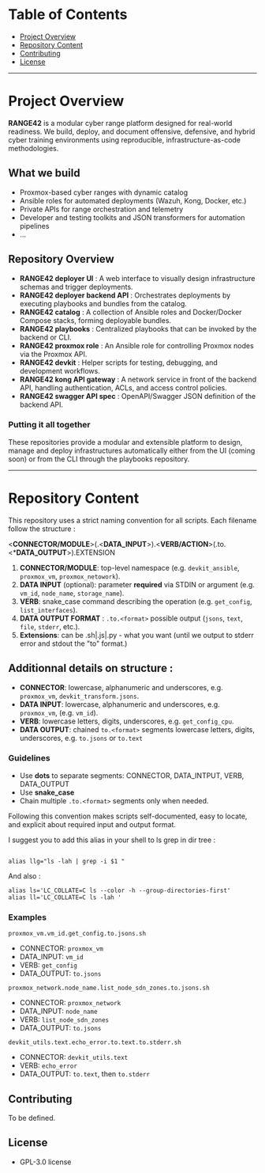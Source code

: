 
# Table of Contents
- [Project Overview](#-Project-Overview)
- [Repository Content](#-Repository-Content)
- [Contributing](#-Contributing) <!-- optionnel -->
- [License](#-License)<!-- optionnel -->

---

# Project Overview

**RANGE42** is a modular cyber range platform designed for real-world readiness.
We build, deploy, and document offensive, defensive, and hybrid cyber training environments using reproducible, infrastructure-as-code methodologies.

## What we build

- Proxmox-based cyber ranges with dynamic catalog 
- Ansible roles for automated deployments (Wazuh, Kong, Docker, etc.)
- Private APIs for range orchestration and telemetry
- Developer and testing toolkits and JSON transformers for automation pipelines
- ...

## Repository Overview

- **RANGE42 deployer UI** : A web interface to visually design infrastructure schemas and trigger deployments.
- **RANGE42 deployer backend API** : Orchestrates deployments by executing playbooks and bundles from the catalog.
- **RANGE42 catalog** : A collection of Ansible roles and Docker/Docker Compose stacks, forming deployable bundles.
- **RANGE42 playbooks** : Centralized playbooks that can be invoked by the backend or CLI.
- **RANGE42 proxmox role** : An Ansible role for controlling Proxmox nodes via the Proxmox API.
- **RANGE42 devkit** : Helper scripts for testing, debugging, and development workflows.
- **RANGE42 kong API gateway** : A network service in front of the backend API, handling authentication, ACLs, and access control policies.
- **RANGE42 swagger API spec** : OpenAPI/Swagger JSON definition of the backend API.


### Putting it all together

These repositories provide a modular and extensible platform to design, manage and deploy infrastructures automatically  either from the UI (coming soon) or from the CLI through the playbooks repository.

---

# Repository Content

This repository uses a strict naming convention for all scripts. Each filename follow the structure :


<**CONNECTOR/MODULE**>(.<**DATA_INPUT**>).<**VERB/ACTION**>(.to.<***DATA_OUTPUT**>).EXTENSION



1. **CONNECTOR/MODULE**: top-level namespace (e.g. `devkit_ansible`, `proxmox_vm`, `proxmox_netowork`).
2. **DATA INPUT** (optional): parameter **required** via STDIN or argument (e.g. `vm_id`, `node_name`, `storage_name`).
3. **VERB**: snake_case command describing the operation (e.g. `get_config`, `list_interfaces`).
4. **DATA OUTPUT FORMAT** : `.to.<format>` possible output (`jsons`, `text`, `file`, `stderr`, etc.).
5. **Extensions**: can be .sh|.js|.py - what you want (until we output to stderr error and stdout the "to" format.)



## Additionnal details on structure : 

- **CONNECTOR**: lowercase, alphanumeric and underscores, e.g. `proxmox_vm`, `devkit_transform.jsons`.
- **DATA INPUT**: lowercase, alphanumeric and underscores, e.g. `proxmox_vm`,  (e.g. `vm_id`).
- **VERB**: lowercase letters, digits, underscores, e.g. `get_config_cpu`.
- **DATA OUTPUT**: chained `to.<format>` segments lowercase letters, digits, underscores, e.g. `to.jsons` or `to.text`


### Guidelines

- Use **dots** to separate segments: CONNECTOR, DATA_INTPUT, VERB, DATA_OUTPUT
- Use **snake_case** 
- Chain multiple `.to.<format>` segments only when needed.


Following this convention makes scripts self-documented, easy to locate, and explicit about required input and output format.

I suggest you to add this alias in your shell to ls grep in dir tree : 

```

alias llg="ls -lah | grep -i $1 " 

```

And also : 

```
alias ls='LC_COLLATE=C ls --color -h --group-directories-first'
alias ll='LC_COLLATE=C ls -lah '

```

### Examples 

`proxmox_vm.vm_id.get_config.to.jsons.sh`
- CONNECTOR: `proxmox_vm`  
- DATA_INPUT: `vm_id`  
- VERB: `get_config`  
- DATA_OUTPUT: `to.jsons`

`proxmox_network.node_name.list_node_sdn_zones.to.jsons.sh`
- CONNECTOR: `proxmox_network`  
- DATA_INPUT: `node_name`  
- VERB: `list_node_sdn_zones`  
- DATA_OUTPUT: `to.jsons`

`devkit_utils.text.echo_error.to.text.to.stderr.sh`
- CONNECTOR: `devkit_utils.text`  
- VERB: `echo_error`  
- DATA_OUTPUT: `to.text`, then `to.stderr`



## Contributing

To be defined.


## License

- GPL-3.0 license



